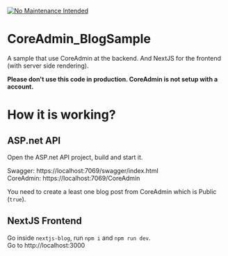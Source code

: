 [![No Maintenance Intended](http://unmaintained.tech/badge.svg)](http://unmaintained.tech/)

# CoreAdmin_BlogSample
A sample that use CoreAdmin at the backend. And NextJS for the frontend (with server side rendering).

**Please don't use this code in production. CoreAdmin is not setup with a account.**

# How it is working?
## ASP.net API
Open the ASP.net API project, build and start it.

Swagger: https://localhost:7069/swagger/index.html   
CoreAdmin: https://localhost:7069/CoreAdmin    

You need to create a least one blog post from CoreAdmin which is Public (`true`).

## NextJS Frontend
Go inside `nextjs-blog`, run `npm i` and `npm run dev`.   
Go to http://localhost:3000
